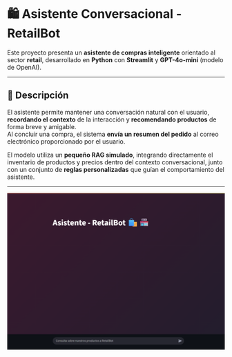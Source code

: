 # 🛍️ Asistente Conversacional - RetailBot

Este proyecto presenta un **asistente de compras inteligente** orientado al sector **retail**, desarrollado en **Python** con **Streamlit** y **GPT-4o-mini** (modelo de OpenAI).  

---

## 🧠 Descripción

El asistente permite mantener una conversación natural con el usuario, **recordando el contexto** de la interacción y **recomendando productos** de forma breve y amigable.  
Al concluir una compra, el sistema **envía un resumen del pedido** al correo electrónico proporcionado por el usuario.  

El modelo utiliza un **pequeño RAG simulado**, integrando directamente el inventario de productos y precios dentro del contexto conversacional, junto con un conjunto de **reglas personalizadas** que guían el comportamiento del asistente.

---

![Interfaz de Retailbot](images/retailbot-img.png)

